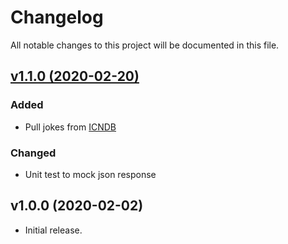 # Changelog
All notable changes to this project will be documented in this file.

## [v1.1.0 (2020-02-20)](https://github.com/rkukuh/one-line-jokes/compare/v1.0.0...v1.1.0)

### Added

- Pull jokes from [ICNDB](http://www.icndb.com/)

### Changed

- Unit test to mock json response

## v1.0.0 (2020-02-02)

- Initial release.
